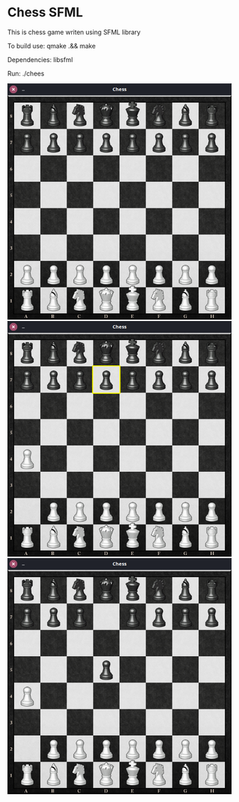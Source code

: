 # Chess SFML
This is chess game writen using SFML library


To build use: qmake .&& make 

Dependencies: libsfml


Run: ./chees

![alt tag](https://github.com/Hrompic/Chess/blob/master/1.png) 
![alt tag](https://github.com/Hrompic/Chess/blob/master/2.png) 
![alt tag](https://github.com/Hrompic/Chess/blob/master/3.png) 
